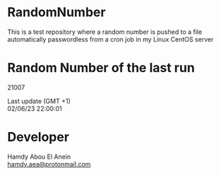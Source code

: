# RandomNumber    
This is a test repository where a random number is pushed to a file automatically passwordless from a cron job in my Linux CentOS server    
# Random Number of the last run   
21007
      
Last update (GMT +1)    
02/06/23 22:00:01
# Developer    
Hamdy Abou El Anein   
hamdy.aea@protonmail.com
